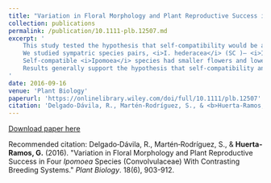 ```yaml
---
title: "Variation in Floral Morphology and Plant Reproductive Success in Four <i>Ipomoea</i> Species (Convolvulaceae) With Contrasting Breeding Systems"
collection: publications
permalink: /publication/10.1111-plb.12507.md
excerpt: '
    This study tested the hypothesis that self‐compatibility would be associated with floral traits that facilitate autonomous self‐pollination to ensure reproduction under low pollinator visitation. In a comparison of two pairs of Ipomoea species with contrasting breeding systems, we predicted that self‐compatible (SC ) species would have smaller, less variable flowers, reduced herkogamy, lower pollinator visitation and higher reproductive success than their self‐incompatible (SI ) congeners.
    We studied sympatric species pairs, <i>I. hederacea</i> (SC )– <i>I. mitchellae</i> (SI ) and <i>I. purpurea</i> (SC )– <i>I. indica</i> (SI ), in Mexico, over two years. We quantified variation in floral traits and nectar production, documented pollinator visitation, and determined natural fruit and seed set. Hand‐pollination and bagging experiments were conducted to determine potential for autonomous self‐pollination and apomixis.
    Self‐compatible <i>Ipomoea</i> species had smaller flowers and lower nectar production than SI species; however, floral variation and integration did not vary according to breeding system. Bees were primary pollinators of all species, but visitation rates were seven times lower in SC than SI species. SC species had a high capacity for autonomous self‐pollination due to reduced herkogamy at the highest anther levels. Self‐compatible species had two to six times higher fruit set than SI species.
    Results generally support the hypothesis that self‐compatibility and autonomous self‐pollination ensure reproduction under low pollinator visitation. However, high variation in morphological traits of SC <i>Ipomoea</i> species suggests they maintain variation through outcrossing. Furthermore, reduced herkogamy was associated with high potential for autonomous self‐pollination, providing a reproductive advantage that possibly underlies transitions to self‐compatibility in <i>Ipomoea</i>.
'
date: 2016-09-16
venue: 'Plant Biology'
paperurl: 'https://onlinelibrary.wiley.com/doi/full/10.1111/plb.12507'
citation: 'Delgado‐Dávila, R., Martén‐Rodríguez, S., & <b>Huerta‐Ramos, G.</b> (2016). &quot;Variation in Floral Morphology and Plant Reproductive Success in Four <i>Ipomoea</i> Species (Convolvulaceae) With Contrasting Breeding Systems.&quot; <i>Plant Biology</i>. 18(6), 903-912.'
---
```

[Download paper here](https://www.researchgate.net/publication/308203245_Variation_in_floral_morphology_and_plant_reproductive_success_in_four_Ipomoea_species_Convolvulaceae_with_contrasting_breeding_systems)

Recommended citation: Delgado‐Dávila, R., Martén‐Rodríguez, S., & <b>Huerta‐Ramos, G.</b> (2016). &quot;Variation in Floral Morphology and Plant Reproductive Success in Four <i>Ipomoea</i> Species (Convolvulaceae) With Contrasting Breeding Systems.&quot; <i>Plant Biology</i>. 18(6), 903-912.
